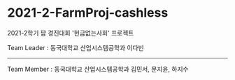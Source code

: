 # 2021-2-FarmProj-cashless
2021-2학기 팜 경진대회 '현금없는사회' 프로젝트

Team Leader : 동국대학교 산업시스템공학과 이다빈 <hr/>
Team Member : 동국대학교 산업시스템공학과 김민서, 문지윤, 하지수
